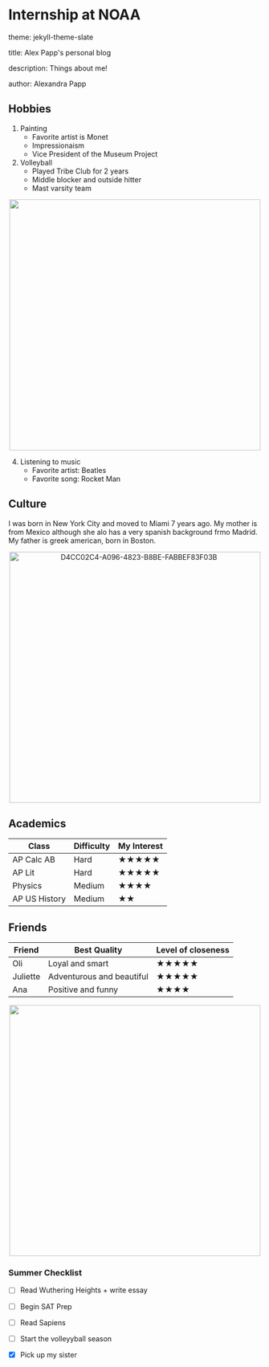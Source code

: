 
# Internship at NOAA

theme: jekyll-theme-slate

title: Alex Papp's personal blog

description: Things about me!

author: Alexandra Papp

## Hobbies
1. Painting
   - Favorite artist is Monet
   - Impressionaism
   - Vice President of the Museum Project
2. Volleyball
   - Played Tribe Club for 2 years
   - Middle blocker and outside hitter
   - Mast varsity team
<p align="center">
   <img src="https://github.com/user-attachments/assets/60cd538b-7866-4f91-9ad5-073795956ef8" width="500">

  
4. Listening to music
   - Favorite artist: Beatles
   - Favorite song: Rocket Man
## Culture

I was born in New York City and moved to Miami 7 years ago. My mother is from Mexico although she alo has a very spanish background frmo Madrid. My father is greek american, born in Boston. 
<p align="center">
  <img src="https://github.com/user-attachments/assets/c722c027-7e00-4b04-9192-528cd8acbd34" alt="D4CC02C4-A096-4823-B8BE-FABBEF83F03B" width="500">



## Academics 

| Class | Difficulty | My Interest |
|---------|--------------|------------|
| AP Calc AB | Hard | ★★★★★ |
| AP Lit | Hard | ★★★★★ |
| Physics | Medium | ★★★★  |
| AP US History | Medium | ★★ |

## Friends

| Friend | Best Quality | Level of closeness |
|--------|--------------|--------------------|
| Oli | Loyal and smart | ★★★★★ |
| Juliette | Adventurous and beautiful | ★★★★★ |
| Ana | Positive and funny | ★★★★ |

<p align="center">
   <img src="https://github.com/user-attachments/assets/6b77dd46-d03c-4fb7-a3fd-4ca5117d3b81" width="500">


### Summer Checklist
- [ ] Read Wuthering Heights + write essay
- [ ] Begin SAT Prep
- [ ] Read Sapiens
- [ ] Start the volleyyball season
- [x] Pick up my sister


